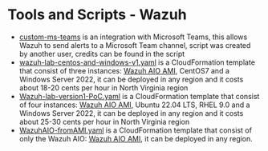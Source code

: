 # Tools and Scripts - Wazuh
- [custom-ms-teams](https://github.com/carlosdams/Wazuh-tools-scripts/blob/main/custom-ms-teams) is an integration with Microsoft Teams, this allows Wazuh to send alerts to a Microsoft Team channel, script was created by another user, credits can be found in the script
- [wazuh-lab-centos-and-windows-v1.yaml](https://github.com/carlosdams/Wazuh-tools-scripts/blob/main/wazuh-lab-centos-and-windows-v1.yaml) is a CloudFormation template that consist of three instances: [Wazuh AIO AMI](https://aws.amazon.com/marketplace/pp/prodview-eju4flv5eqmgq), CentOS7 and a Windows Server 2022, it can be deployed in any region and it costs about 18-20 cents per hour in North Virginia region
- [Wazuh-lab-version1-PoC.yaml](https://github.com/carlosdams/Wazuh-tools-scripts/blob/main/Wazuh-lab-version1-PoC.yaml) is a CloudFormation template that consist of four instances: [Wazuh AIO AMI](https://aws.amazon.com/marketplace/pp/prodview-eju4flv5eqmgq), Ubuntu 22.04 LTS, RHEL 9.0 and a Windows Server 2022, it can be deployed in any region and it costs about 25-30 cents per hour in North Virginia region
- [WazuhAIO-fromAMI.yaml](https://github.com/carlosdams/Wazuh-tools-scripts/blob/main/WazuhAIO-fromAMI.yaml) is a CloudFormation template that consist of only the Wazuh AIO: [Wazuh AIO AMI](https://aws.amazon.com/marketplace/pp/prodview-eju4flv5eqmgq), it can be deployed in any region.